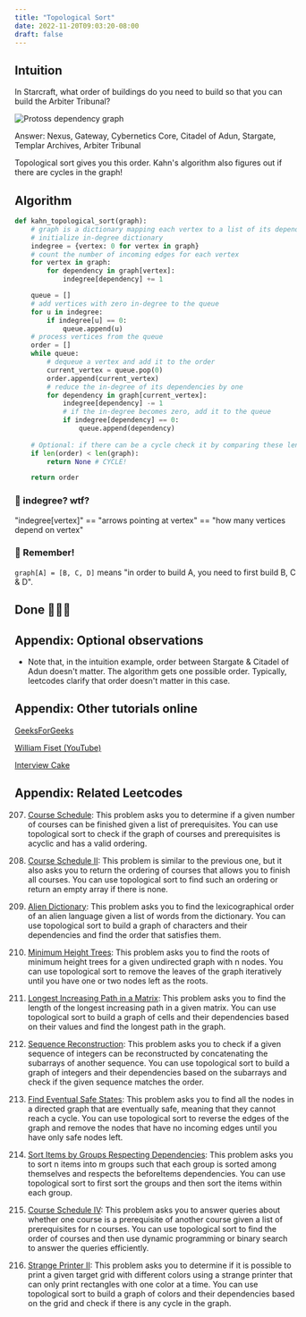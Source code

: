 ```yaml
---
title: "Topological Sort"
date: 2022-11-20T09:03:20-08:00
draft: false
---
```

## Intuition

In Starcraft, what order of buildings do you need to build so that you can build the Arbiter Tribunal?

![Protoss dependency graph](/iknowkungfoo/topological_sort/protoss_dependency_graph.png)


Answer: Nexus, Gateway, Cybernetics Core, Citadel of Adun, Stargate, Templar Archives, Arbiter Tribunal

Topological sort gives you this order. Kahn's algorithm also figures out if there are cycles in the graph!

## Algorithm

```python
def kahn_topological_sort(graph):
    # graph is a dictionary mapping each vertex to a list of its dependencies
    # initialize in-degree dictionary
    indegree = {vertex: 0 for vertex in graph}
    # count the number of incoming edges for each vertex
    for vertex in graph:
        for dependency in graph[vertex]:
            indegree[dependency] += 1

    queue = []
    # add vertices with zero in-degree to the queue
    for u in indegree:
        if indegree[u] == 0:
            queue.append(u)
    # process vertices from the queue
    order = []
    while queue:
        # dequeue a vertex and add it to the order
        current_vertex = queue.pop(0)
        order.append(current_vertex)
        # reduce the in-degree of its dependencies by one
        for dependency in graph[current_vertex]:
            indegree[dependency] -= 1
            # if the in-degree becomes zero, add it to the queue
            if indegree[dependency] == 0:
                queue.append(dependency)
  
    # Optional: if there can be a cycle check it by comparing these lengths:
    if len(order) < len(graph):
        return None # CYCLE!

    return order
```

### 🤔 indegree? wtf? 

"indegree[vertex]" == "arrows pointing at vertex" == "how many vertices depend on vertex"

### 🧠 Remember!

`graph[A] = [B, C, D]` means "in order to build A, you need to first build B, C & D".


## Done 🎉🎉🎉

## Appendix: Optional observations

- Note that, in the intuition example, order between Stargate & Citadel of Adun doesn't matter.
The algorithm gets one possible order. Typically, leetcodes clarify that order doesn't matter in this case.


## Appendix: Other tutorials online

[GeeksForGeeks](https://www.geeksforgeeks.org/topological-sorting/)

[William Fiset (YouTube)](https://www.youtube.com/watch?v=eL-KzMXSXXI)

[Interview Cake](https://www.interviewcake.com/concept/java/topological-sort)

## Appendix: Related Leetcodes

207. [Course Schedule](https://leetcode.com/problems/course-schedule/): This problem asks you to determine if a given number of courses can be finished given a list of prerequisites. You can use topological sort to check if the graph of courses and prerequisites is acyclic and has a valid ordering.

210. [Course Schedule II](https://leetcode.com/problems/course-schedule-ii/): This problem is similar to the previous one, but it also asks you to return the ordering of courses that allows you to finish all courses. You can use topological sort to find such an ordering or return an empty array if there is none.

269. [Alien Dictionary](https://leetcode.com/problems/alien-dictionary/): This problem asks you to find the lexicographical order of an alien language given a list of words from the dictionary. You can use topological sort to build a graph of characters and their dependencies and find the order that satisfies them.

310. [Minimum Height Trees](https://leetcode.com/problems/minimum-height-trees/): This problem asks you to find the roots of minimum height trees for a given undirected graph with n nodes. You can use topological sort to remove the leaves of the graph iteratively until you have one or two nodes left as the roots.

329. [Longest Increasing Path in a Matrix](https://leetcode.com/problems/longest-increasing-path-in-a-matrix/): This problem asks you to find the length of the longest increasing path in a given matrix. You can use topological sort to build a graph of cells and their dependencies based on their values and find the longest path in the graph.

444. [Sequence Reconstruction](https://leetcode.com/problems/sequence-reconstruction/): This problem asks you to check if a given sequence of integers can be reconstructed by concatenating the subarrays of another sequence. You can use topological sort to build a graph of integers and their dependencies based on the subarrays and check if the given sequence matches the order.

802. [Find Eventual Safe States](https://leetcode.com/problems/k-th-smallest-prime-fraction/): This problem asks you to find all the nodes in a directed graph that are eventually safe, meaning that they cannot reach a cycle. You can use topological sort to reverse the edges of the graph and remove the nodes that have no incoming edges until you have only safe nodes left.

1203. [Sort Items by Groups Respecting Dependencies](): This problem asks you to sort n items into m groups such that each group is sorted among themselves and respects the beforeItems dependencies. You can use topological sort to first sort the groups and then sort the items within each group.

1462. [Course Schedule IV](): This problem asks you to answer queries about whether one course is a prerequisite of another course given a list of prerequisites for n courses. You can use topological sort to find the order of courses and then use dynamic programming or binary search to answer the queries efficiently.

1591. [Strange Printer II](): This problem asks you to determine if it is possible to print a given target grid with different colors using a strange printer that can only print rectangles with one color at a time. You can use topological sort to build a graph of colors and their dependencies based on the grid and check if there is any cycle in the graph.
